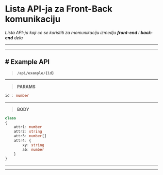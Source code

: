 # Lista API-ja za Front-Back komunikaciju 

*Lista API-ja koji ce se koristiti za momunikaciju izmedju __front-end__ i __back-end__ dela*

---
---

## # Example API
> __`/api/example/{id}`__
---

> __PARAMS__

```ts
id : number
```
---

> __BODY__

```ts
class
{
    attr1: number
    attr2: string
    attr3: number[]
    attr4: {
        xy: string
        ab: number
    }
}
```
---
---
